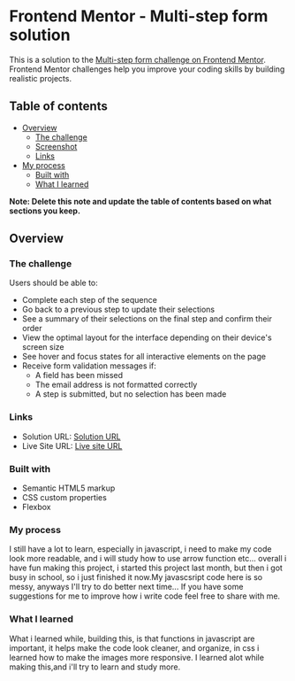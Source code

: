 # Frontend Mentor - Multi-step form solution

This is a solution to the [Multi-step form challenge on Frontend Mentor](https://www.frontendmentor.io/challenges/multistep-form-YVAnSdqQBJ). Frontend Mentor challenges help you improve your coding skills by building realistic projects.

## Table of contents

- [Overview](#overview)
  - [The challenge](#the-challenge)
  - [Screenshot](#screenshot)
  - [Links](#links)
- [My process](#my-process)
  - [Built with](#built-with)
  - [What I learned](#what-i-learned)

**Note: Delete this note and update the table of contents based on what sections you keep.**

## Overview

### The challenge

Users should be able to:

- Complete each step of the sequence
- Go back to a previous step to update their selections
- See a summary of their selections on the final step and confirm their order
- View the optimal layout for the interface depending on their device's screen size
- See hover and focus states for all interactive elements on the page
- Receive form validation messages if:
  - A field has been missed
  - The email address is not formatted correctly
  - A step is submitted, but no selection has been made

### Links

- Solution URL: [Solution URL](https://github.com/cout05/Frontend-Mentor-Multi-step-form)
- Live Site URL: [Live site URL](https://cout05.github.io/Frontend-Mentor-Multi-step-form/)

### Built with

- Semantic HTML5 markup
- CSS custom properties
- Flexbox

### My process

I still have a lot to learn, especially in javascript, i need to make my code look more readable, and i will study how to use arrow function etc... overall i have fun making this project, i started this project last month, but then i got busy in school, so i just finished it now.My javascsript code here is so messy, anyways I'll try to do better next time... If you have some suggestions for me to improve how i write code feel free to share with me.

### What I learned

What i learned while, building this, is that functions in javascript are important, it helps make the code look cleaner, and organize, in css i learned how to make the images more responsive. I learned alot while making this,and i'll try to learn and study more.
